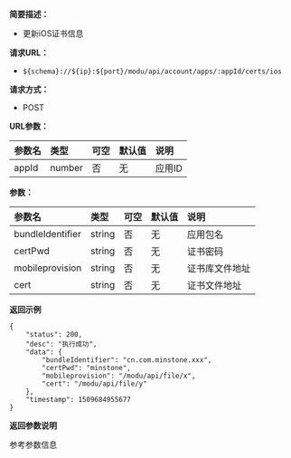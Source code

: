 **简要描述：** 

- 更新iOS证书信息

**请求URL：** 
- ` ${schema}://${ip}:${port}/modu/api/account/apps/:appId/certs/ios `
  
**请求方式：**
- POST 

**URL参数：** 

| 参数名 | 类型 | 可空 | 默认值 | 说明 |
| :-- | :-- | :-- | :-- | :-- |
| appId | number | 否 | 无 | 应用ID |

**参数：** 

| 参数名 | 类型 | 可空 | 默认值 | 说明 |
| :-- | :-- | :-- | :-- | :-- |
| bundleIdentifier  | string | 否 | 无 | 应用包名 |
| certPwd  | string | 否 | 无 | 证书密码 |
| mobileprovision  | string | 否 | 无 | 证书库文件地址 |
| cert  | string | 否 | 无 | 证书文件地址 |

 **返回示例**

``` 
{
    "status": 200,
    "desc": "执行成功",
    "data": {
        "bundleIdentifier": "cn.com.minstone.xxx",
        "certPwd": "minstone",
        "mobileprovision": "/modu/api/file/x",
        "cert": "/modu/api/file/y"
    },
    "timestamp": 1509684955677
}
```

 **返回参数说明** 

参考参数信息





